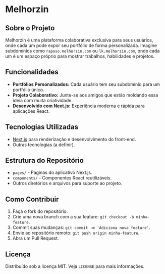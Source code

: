 # Melhorzin

## Sobre o Projeto

Melhorzin é uma plataforma colaborativa exclusiva para seus usuários, onde cada um pode expor seu portfólio de forma personalizada. Imagine subdomínios como `raposo.melhorzin.com` ou `lk.melhorzin.com`, onde cada um é um espaço próprio para mostrar trabalhos, habilidades e projetos.

## Funcionalidades

- **Portfólios Personalizados:** Cada usuário tem seu subdomínio para um portfólio único.
- **Projeto Colaborativo:** Junte-se aos amigos que estão moldando essa ideia com muita criatividade.
- **Desenvolvido com Next.js:** Experiência moderna e rápida para aplicações React.

## Tecnologias Utilizadas

- [Next.js](https://nextjs.org/) para renderização e desenvolvimento do front-end.
- Outras tecnologias (a definir).

## Estrutura do Repositório

- `pages/` - Páginas do aplicativo Next.js.
- `components/` - Componentes React reutilizáveis.
- Outros diretórios e arquivos para suporte ao projeto.

## Como Contribuir

1. Faça o fork do repositório.
2. Crie uma nova branch com a sua feature: `git checkout -b minha-feature`.
3. Commit suas mudanças: `git commit -m 'Adiciona nova feature'`.
4. Envie ao repositório remoto: `git push origin minha-feature`.
5. Abra um Pull Request.

## Licença

Distribuído sob a licença MIT. Veja `LICENSE` para mais informações.



